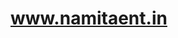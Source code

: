 # www.namitaent.in
 <html>
<head>
<title>www.namitaent.in</title>
<style>

body {
    background-color: lightblue; color:green; font-family: verdana;
    font-size: 30px;
    text-align: left;
}
#example2 {
 border: 5px solid red;
    padding: 5px;
    border-radius: 50px 30px;

}
.button {
    background-color:WHITE;
    border: none;
    color:BLUE;
    padding: 5px 2px;
    text-align: center;
    text-decoration: none;
    display: inline-block;
    font-size: 10px;
    margin: 2px 2px;
    cursor: pointer;
